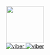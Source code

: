 <div id="header" align="center">
    <img src="https://media.giphy.com/media/M9gbBd9nbDrOTu1Mqx/giphy.gif" width="100"/>
    <div id="badges">
        <a href="viber://chat?number=%2B380986697772">
            <img src="https://img.shields.io/badge/Viber-eggplant" alt="viber"/>
        </a>
        <a href="viber://chat?number=%2B380986697772">
            <img src="https://img.shields.io/badge/Telegram-blue" alt="viber"/>
        </a>
    </div>
</div>


